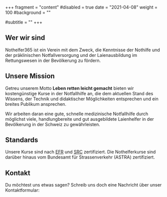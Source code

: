 +++
fragment = "content"
#disabled = true
date = "2021-04-08"
weight = 100
#background = ""

#subtitle = ""
+++

## Wer wir sind

Nothelfer365 ist ein Verein mit dem Zweck, die Kenntnisse der Nothilfe und der präklinischen Notfallversorgung und der Laienausbildung im Rettungswesen in der Bevölkerung zu fördern.

## Unsere Mission

Getreu unserem Motto **Leben retten leicht gemacht** bieten wir kostengünstige Kurse in der Notfallhilfe an, die dem aktuellen Stand des Wissens, der Technik und didaktischer Möglichkeiten entsprechen und ein breites Publikum ansprechen.

Wir arbeiten daran eine gute, schnelle medizinische Notfallhilfe durch möglichst viele, handlungbereite und gut ausgebildete Laienhelfer in der Bevölkerung in der Schweiz zu gewährleisten.

## Standards

Unsere Kurse sind nach [EFR](https://emergencyfirstresponse.com) und [SRC](https://resuscitation.ch) zertifiziert.
Die Nothelferkurse sind darüber hinaus vom Bundesamt für Strassenverkehr (ASTRA) zertifiziert.

## Kontakt

Du möchtest uns etwas sagen? Schreib uns doch eine Nachricht über unser Kontaktformular:
